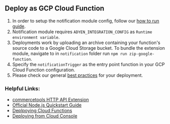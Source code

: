## Deploy as GCP Cloud Function

1. In order to setup the notification module config, follow our [how to run guide](../../../../notification/docs/HowToRun.md).
2. Notification module requires `ADYEN_INTEGRATION_CONFIG` as `Runtime environment variable`.
3. Deployments work by uploading an archive containing your function's source code to a Google Cloud Storage bucket.
To bundle the extension module, navigate to in `notification` folder run `npm run zip-google-function`. 
4. Specify the `notificationTrigger` as the entry point function in your GCP Cloud Function configuration.
5. Please check our general [best practices](../../../../docs/BEST_PRACTICES.md) for your deployment.

### Helpful Links: 
- [commercetools HTTP API Extension](https://docs.commercetools.com/api/projects/api-extensions#http-destination)
- [Official Node.js Quickstart Guide](https://cloud.google.com/functions/docs/quickstart-nodejs)
- [Deplpoying Cloud Functions](https://cloud.google.com/functions/docs/deploying)
- [Deploying from Cloud Console](https://cloud.google.com/functions/docs/deploying/console)
